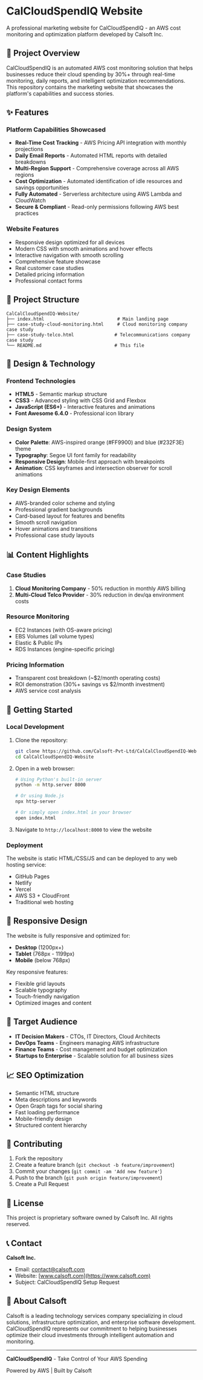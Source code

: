 # CalCloudSpendIQ Website

A professional marketing website for CalCloudSpendIQ - an AWS cost monitoring and optimization platform developed by Calsoft Inc.

## 🎯 Project Overview

CalCloudSpendIQ is an automated AWS cost monitoring solution that helps businesses reduce their cloud spending by 30%+ through real-time monitoring, daily reports, and intelligent optimization recommendations. This repository contains the marketing website that showcases the platform's capabilities and success stories.

## ✨ Features

### Platform Capabilities Showcased

- **Real-Time Cost Tracking** - AWS Pricing API integration with monthly projections
- **Daily Email Reports** - Automated HTML reports with detailed breakdowns
- **Multi-Region Support** - Comprehensive coverage across all AWS regions
- **Cost Optimization** - Automated identification of idle resources and savings opportunities
- **Fully Automated** - Serverless architecture using AWS Lambda and CloudWatch
- **Secure & Compliant** - Read-only permissions following AWS best practices

### Website Features

- Responsive design optimized for all devices
- Modern CSS with smooth animations and hover effects
- Interactive navigation with smooth scrolling
- Comprehensive feature showcase
- Real customer case studies
- Detailed pricing information
- Professional contact forms

## 📁 Project Structure

```text
CalCalCloudSpendIQ-Website/
├── index.html                           # Main landing page
├── case-study-cloud-monitoring.html     # Cloud monitoring company case study
├── case-study-telco.html               # Telecommunications company case study
└── README.md                           # This file
```

## 🎨 Design & Technology

### Frontend Technologies

- **HTML5** - Semantic markup structure
- **CSS3** - Advanced styling with CSS Grid and Flexbox
- **JavaScript (ES6+)** - Interactive features and animations
- **Font Awesome 6.4.0** - Professional icon library

### Design System

- **Color Palette**: AWS-inspired orange (#FF9900) and blue (#232F3E) theme
- **Typography**: Segoe UI font family for readability
- **Responsive Design**: Mobile-first approach with breakpoints
- **Animation**: CSS keyframes and intersection observer for scroll animations

### Key Design Elements

- AWS-branded color scheme and styling
- Professional gradient backgrounds
- Card-based layout for features and benefits
- Smooth scroll navigation
- Hover animations and transitions
- Professional case study layouts

## 📊 Content Highlights

### Case Studies

1. **Cloud Monitoring Company** - 50% reduction in monthly AWS billing
2. **Multi-Cloud Telco Provider** - 30% reduction in dev/qa environment costs

### Resource Monitoring

- EC2 Instances (with OS-aware pricing)
- EBS Volumes (all volume types)
- Elastic & Public IPs
- RDS Instances (engine-specific pricing)

### Pricing Information

- Transparent cost breakdown (~$2/month operating costs)
- ROI demonstration (30%+ savings vs $2/month investment)
- AWS service cost analysis

## 🚀 Getting Started

### Local Development

1. Clone the repository:

   ```bash
   git clone https://github.com/Calsoft-Pvt-Ltd/CalCalCloudSpendIQ-Website.git
   cd CalCalCloudSpendIQ-Website
   ```

2. Open in a web browser:

   ```bash
   # Using Python's built-in server
   python -m http.server 8000
   
   # Or using Node.js
   npx http-server
   
   # Or simply open index.html in your browser
   open index.html
   ```

3. Navigate to `http://localhost:8000` to view the website

### Deployment

The website is static HTML/CSS/JS and can be deployed to any web hosting service:

- GitHub Pages
- Netlify
- Vercel
- AWS S3 + CloudFront
- Traditional web hosting

## 📱 Responsive Design

The website is fully responsive and optimized for:

- **Desktop** (1200px+)
- **Tablet** (768px - 1199px)
- **Mobile** (below 768px)

Key responsive features:

- Flexible grid layouts
- Scalable typography
- Touch-friendly navigation
- Optimized images and content

## 🎯 Target Audience

- **IT Decision Makers** - CTOs, IT Directors, Cloud Architects
- **DevOps Teams** - Engineers managing AWS infrastructure
- **Finance Teams** - Cost management and budget optimization
- **Startups to Enterprise** - Scalable solution for all business sizes

## 📈 SEO Optimization

- Semantic HTML structure
- Meta descriptions and keywords
- Open Graph tags for social sharing
- Fast loading performance
- Mobile-friendly design
- Structured content hierarchy

## 🤝 Contributing

1. Fork the repository
2. Create a feature branch (`git checkout -b feature/improvement`)
3. Commit your changes (`git commit -am 'Add new feature'`)
4. Push to the branch (`git push origin feature/improvement`)
5. Create a Pull Request

## 📄 License

This project is proprietary software owned by Calsoft Inc. All rights reserved.

## 📞 Contact

**Calsoft Inc.**

- Email: <contact@calsoft.com>
- Website: [www.calsoft.com](https://www.calsoft.com)
- Subject: CalCloudSpendIQ Setup Request

## 🏢 About Calsoft

Calsoft is a leading technology services company specializing in cloud solutions, infrastructure optimization, and enterprise software development. CalCloudSpendIQ represents our commitment to helping businesses optimize their cloud investments through intelligent automation and monitoring.

---

**CalCloudSpendIQ** - Take Control of Your AWS Spending

Powered by AWS | Built by Calsoft